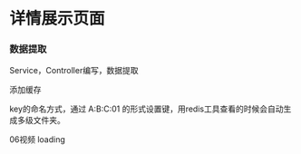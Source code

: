 # 详情展示页面   

### 数据提取

Service，Controller编写，数据提取   

添加缓存

key的命名方式，通过 A:B:C:01 的形式设置键，用redis工具查看的时候会自动生成多级文件夹。

 











06视频  loading